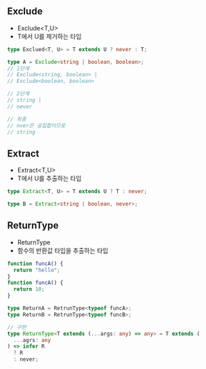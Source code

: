 ## Exclude

- Exclude<T,U>
- T에서 U를 제거하는 타입

```ts
type Exclued<T, U> = T extends U ? never : T;

type A = Exclude<string | boolean, boolean>;
// 1단계
// Exclude<string, boolean> |
// Exclude<boolean, boolean>

// 2단계
// string |
// never

// 최종
// nver은 공집합이므로
// string
```

## Extract

- Extract<T,U>
- T에서 U를 추출하는 타입

```ts
type Extract<T, U> = T extends U ? T : never;

type B = Extract<string | boolean, never>;
```

## ReturnType

- ReturnType<T>
- 함수의 반환값 타입을 추출하는 타입

```ts
function funcA() {
  return "hello";
}
function funcA() {
  return 10;
}

type ReturnA = RetrunType<typeof funcA>;
type ReturnB = RetrunType<typeof funcB>;

// 구현
type ReturnType<T extends (...args: any) => any> = T extends (
  ...agrs: any
) => infer R
  ? R
  : never;
```
